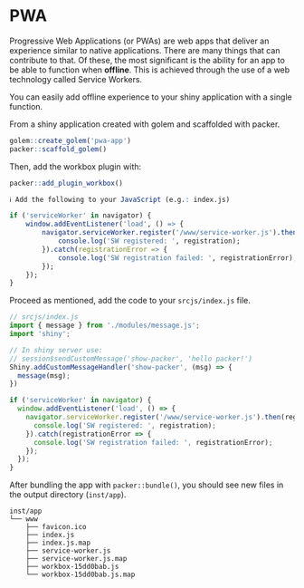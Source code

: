 # PWA

Progressive Web Applications (or PWAs) are web apps that deliver an
experience similar to native applications. There are many things
that can contribute to that. Of these, the most significant is the
ability for an app to be able to function when __offline__. This is
achieved through the use of a web technology called Service Workers.

You can easily add offline experience to your shiny application
with a single function.

From a shiny application created with golem and scaffolded with
packer.

```r
golem::create_golem('pwa-app')
packer::scaffold_golem()
```

Then, add the workbox plugin with:

```r
packer::add_plugin_workbox()
```

```r
ℹ Add the following to your JavaScript (e.g.: index.js)

if ('serviceWorker' in navigator) {
	window.addEventListener('load', () => {
		navigator.serviceWorker.register('/www/service-worker.js').then(registration => {
			console.log('SW registered: ', registration);
		}).catch(registrationError => {
			console.log('SW registration failed: ', registrationError);
		});
	});
}
```

Proceed as mentioned, add the code to your `srcjs/index.js` file.

```js
// srcjs/index.js
import { message } from './modules/message.js';
import 'shiny';

// In shiny server use:
// session$sendCustomMessage('show-packer', 'hello packer!')
Shiny.addCustomMessageHandler('show-packer', (msg) => {
  message(msg);
})

if ('serviceWorker' in navigator) {
  window.addEventListener('load', () => {
    navigator.serviceWorker.register('/www/service-worker.js').then(registration => {
      console.log('SW registered: ', registration);
    }).catch(registrationError => {
      console.log('SW registration failed: ', registrationError);
    });
  });
}
```

After bundling the app with `packer::bundle()`, you should see
new files in the output directory (`inst/app`).

```
inst/app
└── www
    ├── favicon.ico
    ├── index.js
    ├── index.js.map
    ├── service-worker.js
    ├── service-worker.js.map
    ├── workbox-15dd0bab.js
    └── workbox-15dd0bab.js.map
```